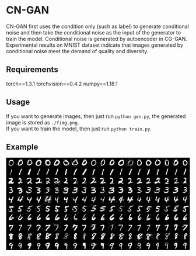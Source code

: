 # CN-GAN
CN-GAN first uses the condition only (such as label) to generate conditional noise and then take the conditional noise as the input of the generator to train the model. Conditional noise is generated by autoencoder in CG-GAN. Experimental results on MNIST dataset indicate that images generated by conditional noise meet the demand of quality and diversity.
## Requirements
torch==1.3.1
torchvision==0.4.2
numpy==1.18.1
## Usage
If you want to generate images, then just run `python gen.py`, the generated image is stored as `./fimg.png`.   
If you want to train the model, then just run `python train.py`.
## Example
![image](./fimg.png)
